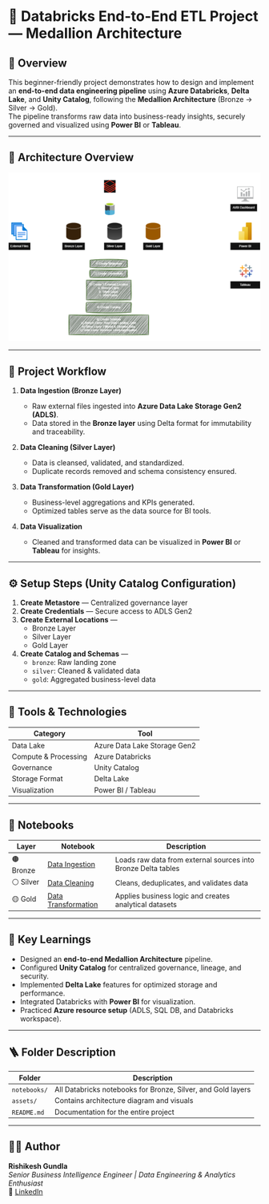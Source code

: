 # 🧠 Databricks End-to-End ETL Project — Medallion Architecture

## 🚀 Overview
This beginner-friendly project demonstrates how to design and implement an **end-to-end data engineering pipeline** using **Azure Databricks**, **Delta Lake**, and **Unity Catalog**, following the **Medallion Architecture** (Bronze → Silver → Gold).  
The pipeline transforms raw data into business-ready insights, securely governed and visualized using **Power BI** or **Tableau**.

---

## 🧩 Architecture Overview
![Databricks Medallion Architecture](https://github.com/rishigundla/adventureworks-databricks-project/blob/main/assets/Databricks%20Diagram.drawio%20(1).png)

---

## 📂 Project Workflow

1. **Data Ingestion (Bronze Layer)**  
   - Raw external files ingested into **Azure Data Lake Storage Gen2 (ADLS)**.  
   - Data stored in the **Bronze layer** using Delta format for immutability and traceability.  

2. **Data Cleaning (Silver Layer)**  
   - Data is cleansed, validated, and standardized.  
   - Duplicate records removed and schema consistency ensured.  

3. **Data Transformation (Gold Layer)**  
   - Business-level aggregations and KPIs generated.  
   - Optimized tables serve as the data source for BI tools.  

4. **Data Visualization**  
   - Cleaned and transformed data can be visualized in **Power BI** or **Tableau** for insights.  

---

## ⚙️ Setup Steps (Unity Catalog Configuration)

1. **Create Metastore** — Centralized governance layer  
2. **Create Credentials** — Secure access to ADLS Gen2  
3. **Create External Locations** —  
   - Bronze Layer  
   - Silver Layer  
   - Gold Layer  
4. **Create Catalog and Schemas** —  
   - `bronze`: Raw landing zone  
   - `silver`: Cleaned & validated data  
   - `gold`: Aggregated business-level data  

---

## 🧰 Tools & Technologies

| Category | Tool |
|-----------|------|
| Data Lake | Azure Data Lake Storage Gen2 |
| Compute & Processing | Azure Databricks |
| Governance | Unity Catalog |
| Storage Format | Delta Lake |
| Visualization | Power BI / Tableau |

---

## 📒 Notebooks

| Layer | Notebook | Description |
|-------|-----------|-------------|
| 🟤 Bronze | [Data Ingestion](notebooks/1.%20Data%20Ingestion%20in%20Bronze%20Layer.ipynb) | Loads raw data from external sources into Bronze Delta tables |
| ⚪ Silver | [Data Cleaning](notebooks/2.%20Data%20Cleaning%20in%20Silver%20Layer.ipynb) | Cleans, deduplicates, and validates data |
| 🟡 Gold | [Data Transformation](notebooks/3.%20Data%20Transformation%20in%20Gold%20Layer.ipynb) | Applies business logic and creates analytical datasets |

---

## 🧭 Key Learnings

- Designed an **end-to-end Medallion Architecture** pipeline.  
- Configured **Unity Catalog** for centralized governance, lineage, and security.  
- Implemented **Delta Lake** features for optimized storage and performance.  
- Integrated Databricks with **Power BI** for visualization.  
- Practiced **Azure resource setup** (ADLS, SQL DB, and Databricks workspace).  

---

## 🪜 Folder Description

| Folder | Description |
|---------|-------------|
| `notebooks/` | All Databricks notebooks for Bronze, Silver, and Gold layers |
| `assets/` | Contains architecture diagram and visuals |
| `README.md` | Documentation for the entire project |

---

## 👨‍💻 Author
**Rishikesh Gundla**  
_Senior Business Intelligence Engineer | Data Engineering & Analytics Enthusiast_  
🔗 [LinkedIn](https://www.linkedin.com/in/rishikeshgundla)

